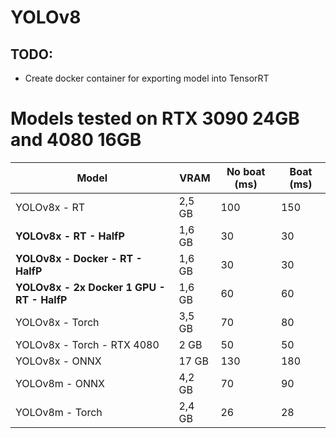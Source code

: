 # YOLOv8

## TODO:
* Create docker container for exporting model into TensorRT

# Models tested on RTX 3090 24GB and 4080 16GB

| Model     | VRAM   | No boat (ms) | Boat (ms) |
|-----------|--------|--------------|-----------|
| YOLOv8x - RT    | 2,5 GB    | 100  | 150      |
| **YOLOv8x - RT - HalfP**    | 1,6 GB    | 30  | 30      |
| **YOLOv8x - Docker - RT - HalfP**    | 1,6 GB    | 30  | 30      |
| **YOLOv8x - 2x Docker 1 GPU - RT - HalfP**    | 1,6 GB    | 60  | 60      |
| YOLOv8x - Torch    | 3,5 GB    | 70  | 80    |
| YOLOv8x - Torch - RTX 4080    | 2 GB    | 50  | 50    |
| YOLOv8x - ONNX    | 17 GB    | 130  | 180     |
| YOLOv8m - ONNX    | 4,2 GB    | 70  | 90     |
| YOLOv8m - Torch    | 2,4 GB    | 26  | 28     |